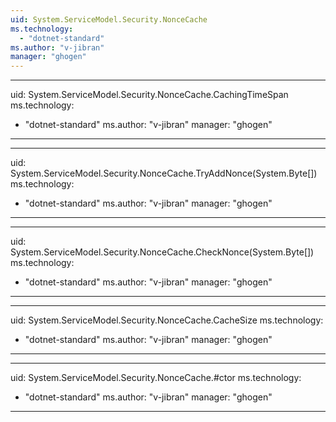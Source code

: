 ```yaml
---
uid: System.ServiceModel.Security.NonceCache
ms.technology: 
  - "dotnet-standard"
ms.author: "v-jibran"
manager: "ghogen"
---
```


---
uid: System.ServiceModel.Security.NonceCache.CachingTimeSpan
ms.technology: 
  - "dotnet-standard"
ms.author: "v-jibran"
manager: "ghogen"
---

---
uid: System.ServiceModel.Security.NonceCache.TryAddNonce(System.Byte[])
ms.technology: 
  - "dotnet-standard"
ms.author: "v-jibran"
manager: "ghogen"
---

---
uid: System.ServiceModel.Security.NonceCache.CheckNonce(System.Byte[])
ms.technology: 
  - "dotnet-standard"
ms.author: "v-jibran"
manager: "ghogen"
---

---
uid: System.ServiceModel.Security.NonceCache.CacheSize
ms.technology: 
  - "dotnet-standard"
ms.author: "v-jibran"
manager: "ghogen"
---

---
uid: System.ServiceModel.Security.NonceCache.#ctor
ms.technology: 
  - "dotnet-standard"
ms.author: "v-jibran"
manager: "ghogen"
---
